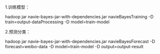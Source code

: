 
    

1.训练模型：

hadoop jar navie-bayes-jar-with-dependencies.jar navieBayesTraining -D train=output-dataProcessing -D model=train-model

2.预测分类：

hadoop jar navie-bayes-jar-with-dependencies.jar navieBayesForecast -D forecast=weibo-data -D model=train-model -D output=output-result




